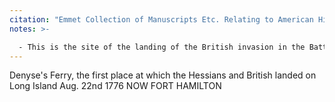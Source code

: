```yaml
---
citation: "Emmet Collection of Manuscripts Etc. Relating to American History. The generals of the American Revolution. Volume 3: William Alexander, Earl of Stirling. Public domain image uploaded by member to wikipedia.org."
notes: >-

  - This is the site of the landing of the British invasion in the Battle of Long Island.
---
```

Denyse's Ferry, the first place at which the Hessians and British landed on Long Island Aug. 22nd 1776 NOW FORT HAMILTON
